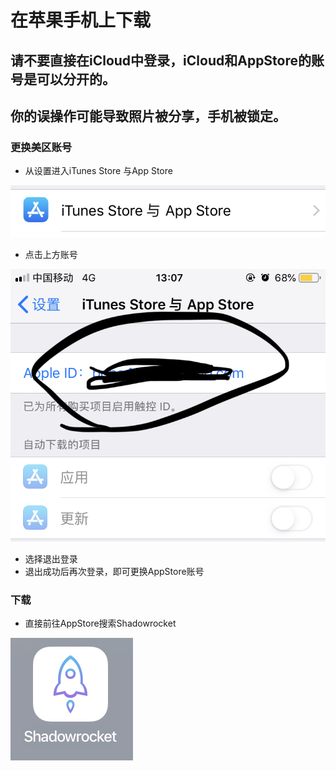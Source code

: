 # 在苹果手机上下载

## 请不要直接在iCloud中登录，iCloud和AppStore的账号是可以分开的。
## 你的误操作可能导致照片被分享，手机被锁定。

### 更换美区账号

- 从设置进入iTunes Store 与App Store

![avatar](../res/iTunes.PNG)

- 点击上方账号

![avatar](../res/account.PNG)

- 选择退出登录
- 退出成功后再次登录，即可更换AppStore账号

### 下载

- 直接前往AppStore搜索Shadowrocket

![avatar](../res/shadowrocket.PNG)
